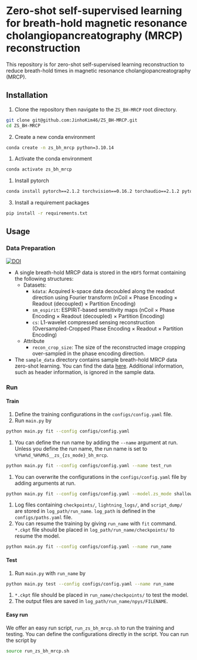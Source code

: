 # Zero-shot self-supervised learning for breath-hold magnetic resonance cholangiopancreatography (MRCP) reconstruction
This repository is for zero-shot self-supervised learning reconstruction to reduce breath-hold times in magnetic resonance cholangiopancreatography (MRCP). 


## Installation
1. Clone the repository then navigate to the `ZS_BH-MRCP` root directory.
```sh
git clone git@github.com:JinhoKim46/ZS_BH-MRCP.git
cd ZS_BH-MRCP
```
2. Create a new conda environment
```sh
conda create -n zs_bh_mrcp python=3.10.14
```
1. Activate the conda environment
```sh
conda activate zs_bh_mrcp
```
1. Install pytorch
```sh
conda install pytorch==2.1.2 torchvision==0.16.2 torchaudio==2.1.2 pytorch-cuda=11.8 -c pytorch -c nvidia
```
3. Install a requirement packages
```sh
pip install -r requirements.txt 
```

## Usage
### Data Preparation
[![DOI](https://zenodo.org/badge/DOI/10.5281/zenodo.16731625.svg)](https://doi.org/10.5281/zenodo.16731625)

- A single breath-hold MRCP data is stored in the `HDF5` format containing the following structures:
  - Datasets:
    - `kdata`: Acquired k-space data decoubled along the readout direction using Fourier transform (nCoil $\times$ Phase Encoding $\times$ Readout (decoupled) $\times$ Partition Encoding)
    - `sm_espirit`: ESPIRiT-based sensitivity maps (nCoil $\times$ Phase Encoding $\times$ Readout (decoupled) $\times$ Partition Encoding)
    - `cs`: L1-wavelet compressed sensing reconstruction (Oversampled-Cropped Phase Encoding $\times$ Readout $\times$ Partition Encoding)
  - Attribute
    - `recon_crop_size`: The size of the reconstructed image cropping over-sampled in the phase encoding direction.
- The `sample_data` directory contains sample breath-hold MRCP data zero-shot learning. You can find the data [here](https://doi.org/10.5281/zenodo.16731625). Additional information, such as header information, is ignored in the sample data. 

### Run
#### Train
1. Define the training configurations in the `configs/config.yaml` file.
2. Run `main.py` by
```sh
python main.py fit --config configs/config.yaml
```
1. You can define the run name by adding the `--name` argument at run. Unless you define the run name, the run name is set to `%Y%m%d_%H%M%S__zs_{zs_mode}_bh_mrcp`. 
  ```sh
  python main.py fit --config configs/config.yaml --name test_run
  ```
1. You can overwrite the configurations in the `configs/config.yaml` file by adding arguments at run. 
  ```sh
  python main.py fit --config configs/config.yaml --model.zs_mode shallow
  ```
1. Log files containing `checkpoints/`, `lightning_logs/`, and `script_dump/` are stored in `log_path/run_name`. `log_path` is defined in the `configs/paths.yaml` file.
2. You can resume the training by giving `run_name` with `fit` command. `*.ckpt` file should be placed in `log_path/run_name/checkpoints/` to resume the model.
  ```sh
  python main.py fit --config configs/config.yaml --name run_name
  ```
#### Test
1. Run `main.py` with `run_name` by
```sh
python main.py test --config configs/config.yaml --name run_name
```
1. `*.ckpt` file should be placed in `run_name/checkpoints/` to test the model.
2. The output files are saved in `log_path/run_name/npys/FILENAME`.
#### Easy run
We offer an easy run script, `run_zs_bh_mrcp.sh` to run the training and testing. You can define the configurations directly in the script. You can run the script by 
```sh
source run_zs_bh_mrcp.sh
```